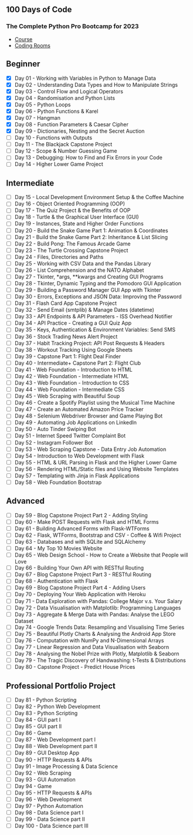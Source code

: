 ## 100 Days of Code
### The Complete Python Pro Bootcamp for 2023

- [Course](https://www.udemy.com/course/100-days-of-code/)
- [Coding Rooms](https://app.codingrooms.com/management/courses/6387/)

## Beginner
- [x] Day 01 - Working with Variables in Python to Manage Data
- [x] Day 02 - Understanding Data Types and How to Manipulate Strings 
- [x] Day 03 - Control Flow and Logical Operators
- [x] Day 04 - Randomisation and Python Lists
- [x] Day 05 - Python Loops
- [x] Day 06 - Python Functions & Karel
- [x] Day 07 - Hangman
- [x] Day 08 - Function Parameters & Caesar Cipher
- [x] Day 09 - Dictionaries, Nesting and the Secret Auction
- [ ] Day 10 - Functions with Outputs
- [ ] Day 11 - The Blackjack Capstone Project
- [ ] Day 12 - Scope & Number Guessing Game
- [ ] Day 13 - Debugging: How to Find and Fix Errors in your Code
- [ ] Day 14 - Higher Lower Game Project

## Intermediate
- [ ] Day 15 - Local Development Environment Setup & the Coffee Machine
- [ ] Day 16 - Object Oriented Programming (OOP)
- [ ] Day 17 - The Quiz Project & the Benefits of OOP
- [ ] Day 18 - Turtle & the Graphical User Interface (GUI)
- [ ] Day 19 - Instances, State and Higher Order Functions
- [ ] Day 20 - Build the Snake Game Part 1: Animation & Coordinates
- [ ] Day 21 - Build the Snake Game Part 2: Inheritance & List Slicing
- [ ] Day 22 - Build Pong: The Famous Arcade Game
- [ ] Day 23 - The Turtle Crossing Capstone Project
- [ ] Day 24 - Files, Directories and Paths
- [ ] Day 25 - Working with CSV Data and the Pandas Library
- [ ] Day 26 - List Comprehension and the NATO Alphabet
- [ ] Day 27 - Tkinter, *args, **kwargs and Creating GUI Programs
- [ ] Day 28 - Tkinter, Dynamic Typing and the Pomodoro GUI Application 
- [ ] Day 29 - Building a Password Manager GUI App with Tkinter
- [ ] Day 30 - Errors, Exceptions and JSON Data: Improving the Password
- [ ] Day 31 - Flash Card App Capstone Project
- [ ] Day 32 - Send Email (smtplib) & Manage Dates (datetime)
- [ ] Day 33 - API Endpoints & API Parameters - ISS Overhead Notifier 
- [ ] Day 34 - API Practice - Creating a GUI Quiz App
- [ ] Day 35 - Keys, Authentication & Environment Variables: Send SMS 
- [ ] Day 36 - Stock Trading News Alert Project
- [ ] Day 37 - Habit Tracking Project: API Post Requests & Headers
- [ ] Day 38 - Workout Tracking Using Google Sheets
- [ ] Day 39 - Capstone Part 1: Flight Deal Finder
- [ ] Day 40 - Intermediate+ Capstone Part 2: Flight Club
- [ ] Day 41 - Web Foundation - Introduction to HTML
- [ ] Day 42 - Web Foundation - Intermediate HTML
- [ ] Day 43 - Web Foundation - Introduction to CSS
- [ ] Day 44 - Web Foundation - Intermediate CSS
- [ ] Day 45 - Web Scraping with Beautiful Soup
- [ ] Day 46 - Create a Spotify Playlist using the Musical Time Machine 
- [ ] Day 47 - Create an Automated Amazon Price Tracker
- [ ] Day 48 - Selenium Webdriver Browser and Game Playing Bot
- [ ] Day 49 - Automating Job Applications on LinkedIn
- [ ] Day 50 - Auto Tinder Swiping Bot
- [ ] Day 51 - Internet Speed Twitter Complaint Bot
- [ ] Day 52 - Instagram Follower Bot
- [ ] Day 53 - Web Scraping Capstone - Data Entry Job Automation
- [ ] Day 54 - Introduction to Web Development with Flask
- [ ] Day 55 - HTML & URL Parsing in Flask and the Higher Lower Game
- [ ] Day 56 - Rendering HTML/Static files and Using Website Templates 
- [ ] Day 57 - Templating with Jinja in Flask Applications
- [ ] Day 58 - Web Foundation Bootstrap

## Advanced
- [ ] Day 59 - Blog Capstone Project Part 2 - Adding Styling
- [ ] Day 60 - Make POST Requests with Flask and HTML Forms
- [ ] Day 61 - Building Advanced Forms with Flask-WTForms
- [ ] Day 62 - Flask, WTForms, Bootstrap and CSV - Coffee & Wifi Project
- [ ] Day 63 - Databases and with SQLite and SQLAlchemy
- [ ] Day 64 - My Top 10 Movies Website
- [ ] Day 65 - Web Design School - How to Create a Website that People will Love
- [ ] Day 66 - Building Your Own API with RESTful Routing
- [ ] Day 67 - Blog Capstone Project Part 3 - RESTful Routing
- [ ] Day 68 - Authentication with Flask
- [ ] Day 69 - Blog Capstone Project Part 4 - Adding Users
- [ ] Day 70 - Deploying Your Web Application with Heroku
- [ ] Day 71 - Data Exploration with Pandas: College Major v.s. Your Salary
- [ ] Day 72 - Data Visualisation with Matplotlib: Programming Languages 
- [ ] Day 73 - Aggregate & Merge Data with Pandas: Analyse the LEGO Dataset 
- [ ] Day 74 - Google Trends Data: Resampling and Visualising Time Series 
- [ ] Day 75 - Beautiful Plotly Charts & Analysing the Android App Store
- [ ] Day 76 - Computation with NumPy and N-Dimensional Arrays
- [ ] Day 77 - Linear Regression and Data Visualisation with Seaborn
- [ ] Day 78 - Analysing the Nobel Prize with Plotly, Matplotlib & Seaborn 
- [ ] Day 79 - The Tragic Discovery of Handwashing: t-Tests & Distributions 
- [ ] Day 80 - Capstone Project - Predict House Prices

## Professional Portfolio Project
- [ ] Day 81 - Python Scripting
- [ ] Day 82 - Python Web Development
- [ ] Day 83 - Python Scripting
- [ ] Day 84 - GUI part I
- [ ] Day 85 - GUI part II
- [ ] Day 86 - Game
- [ ] Day 87 - Web Development part I
- [ ] Day 88 - Web Development part II
- [ ] Day 89 - GUI Desktop App
- [ ] Day 90 - HTTP Requests & APIs
- [ ] Day 91 - Image Processing & Data Science
- [ ] Day 92 - Web Scraping
- [ ] Day 93 - GUI Automation
- [ ] Day 94 - Game
- [ ] Day 95 - HTTP Requests & APIs
- [ ] Day 96 - Web Development
- [ ] Day 97 - Python Automation
- [ ] Day 98 - Data Science part I
- [ ] Day 99 - Data Science part II
- [ ] Day 100 - Data Science part III
